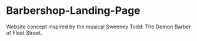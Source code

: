 # Barbershop-Landing-Page
Website concept inspired by the musical Sweeney Todd: The Demon Barber of Fleet Street.
